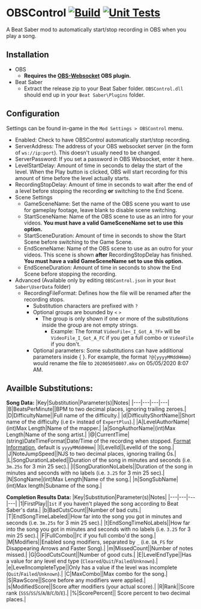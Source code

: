 # OBSControl [![Build](https://github.com/Zingabopp/OBSControl/workflows/Build/badge.svg?event=push)](https://github.com/Zingabopp/OBSControl/actions) [![Unit Tests](https://github.com/Zingabopp/OBSControl/workflows/Unit%20Tests/badge.svg?branch=master&event=push)](https://github.com/Zingabopp/OBSControl/actions)
A Beat Saber mod to automatically start/stop recording in OBS when you play a song.

## Installation
* OBS
  * **Requires the [OBS-Websocket](https://github.com/Palakis/obs-websocket/releases) OBS plugin.**
* Beat Saber
  * Extract the release zip to your Beat Saber folder. `OBSControl.dll` should end up in your `Beat Saber\Plugins` folder.
  
## Configuration
Settings can be found in-game in the `Mod Settings > OBSControl` menu.
* Enabled: Check to have OBSControl automatically start/stop recording.
* ServerAddress: The address of your OBS websocket server (in the form of `ws://ip:port`). This doesn't usually need to be changed.
* ServerPassword: If you set a password in OBS Websocket, enter it here.
* LevelStartDelay: Amount of time in seconds to delay the start of the level. When the Play button is clicked, OBS will start recording for this amount of time before the level actually starts.
* RecordingStopDelay: Amount of time in seconds to wait after the end of a level before stopping the recording **or** switching to the End Scene.
* Scene Settings
  * GameSceneName: Set the name of the OBS scene you want to use for gameplay footage, leave blank to disable scene switching.
  * StartSceneName: Name of the OBS scene to use as an intro for your videos. **You must have a valid GameSceneName set to use this option.**
  * StartSceneDuration: Amount of time in seconds to show the Start Scene before switching to the Game Scene.
  * EndSceneName: Name of the OBS scene to use as an outro for your videos. This scene is shown **after** RecordingStopDelay has finished. **You must have a valid GameSceneName set to use this option.**
  * EndSceneDuration: Amount of time in seconds to show the End Scene before stopping the recording.
* Advanced (Available only by editing `OBSControl.json` in your `Beat Saber\UserData` folder)
  * RecordingFileFormat: Defines how the file will be renamed after the recording stops.
    * Substitution characters are prefixed with `?`
    * Optional groups are bounded by `<` `>`
      * The group is only shown if one or more of the substitutions inside the group are not empty strings.
        * Example: The format `VideoFile<_I_Got_A_?F>` will be `VideoFile_I_Got_A_FC` if you get a full combo or `VideoFile` if you don't.
    * Optional parameters: Some substitutions can have additional parameters inside { }. For example, the format `?@{yyyyMMddHHmm}` would rename the file to `202005050807.mkv` on 05/05/2020 8:07 AM.

Availble Substitutions:
----------------------
**Song Data:**
|Key|Substitution|Parameter(s)|Notes|
|---|---|---|---|
|B|BeatsPerMinute||BPM to two decimal places, ignoring trailing zeroes.|
|D|DifficultyName||Full name of the difficulty.|
|d|DifficultyShortName||Short name of the difficulty (i.e `E+` instead of `ExpertPlus`).|
|A|LevelAuthorName|(int)Max Length|Name of the mapper.|
|a|SongAuthorName|(int)Max Length|Name of the song artist.|
|@|CurrentTime|(string)DateTimeFormat|Date/Time of the recording when stopped. [Format Information](https://docs.microsoft.com/en-us/dotnet/standard/base-types/custom-date-and-time-format-strings), default is `yyyyMMddHHmm`|
|I|LevelId||LevelId of the song.|
|J|NoteJumpSpeed||NJS to two decimal places, ignoring trailing 0s.|
|L|SongDurationLabeled||Duration of the song in minutes and seconds (i.e. `3m.25s` for 3 min 25 sec).|
|l|SongDurationNoLabels||Duration of the song in minutes and seconds with no labels (i.e. `3.25` for 3 min 25 sec).|
|N|SongName|(int)Max Length|Name of the song.|
|n|SongSubName|(int)Max length|Subname of the song.|

**Completion Results Data:**
|Key|Substitution|Parameter(s)|Notes|
|---|---|---|---|
|1|FirstPlay||`1st` if you haven't played the song according to Beat Saber's data.|
|b|BadCutsCount||Number of bad cuts.|
|T|EndSongTimeLabeled||How far into the song you got in minutes and seconds (i.e. `3m.25s` for 3 min 25 sec).|
|t|EndSongTimeNoLabels||How far into the song you got in minutes and seconds with no labels (i.e. `3.25` for 3 min 25 sec).|
|F|FullCombo||`FC` if you full combo'd the song.|
|M|Modifiers||Enabled song modifiers, separated by `_` (i.e. `DA_FS` for Disappearing Arrows and Faster Song).|
|m|MissedCount||Number of notes missed.|
|G|GoodCutsCount||Number of good cuts.|
|E|LevelEndType||Has a value for any level end type (`Cleared`/`Quit`/`Failed`/`Unknown`).|
|e|LevelIncompleteType||Only has a value if the level was incomplete (`Quit`/`Failed`/`Unknown`).|
|C|MaxCombo||Max combo for the song.|
|S|RawScore||Score before any modifiers were applied.|
|s|ModifiedScore||Score after modifiers (your actual score).|
|R|Rank||Score rank (`SSS`/`SS`/`S`/`A`/`B`/`C`/`D`/`E`).|
|%|ScorePercent|| Score percent to two decimal places.|
